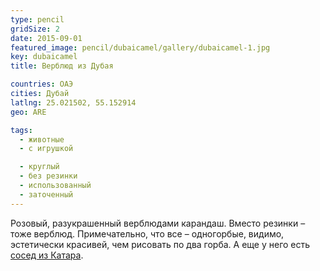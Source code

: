 ```yaml
---
type: pencil
gridSize: 2
date: 2015-09-01
featured_image: pencil/dubaicamel/gallery/dubaicamel-1.jpg
key: dubaicamel
title: Верблюд из Дубая

countries: ОАЭ
cities: Дубай
latlng: 25.021502, 55.152914
geo: ARE

tags:
  - животные
  - с игрушкой

  - круглый
  - без резинки
  - использованный
  - заточенный
---
```


Розовый, разукрашенный верблюдами карандаш. Вместо резинки – тоже верблюд. Примечательно, что все – одногорбые, видимо, эстетически красивей, чем рисовать по два горба. А еще у него есть [сосед из Катара](?display=camels-in-qatar).
